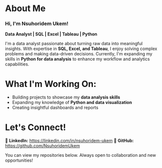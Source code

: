 # About Me
### Hi, I'm Nsuhoridem Ukem!  
**Data Analyst | SQL | Excel | Tableau | Python**  

I'm a data analyst passionate about turning raw data into meaningful insights. With expertise in **SQL, Excel, and Tableau**, I enjoy solving complex problems and making data-driven decisions. Currently, I'm expanding my skills in **Python for data analysis** to enhance my workflow and analytics capabilities.  

# What I'm Working On:  
- Building projects to showcase my **data analysis skills**  
- Expanding my knowledge of **Python and data visualization**  
- Creating insightful dashboards and reports  

# Let's Connect!  
📌 **LinkedIn:** https://linkedin.com/in/nsuhoridem-ukem 
📌 **GitHub:** https://github.com/NsuhoridemUkem  

You can view my repositories below. 
Always open to collaboration and new opportunities!  
